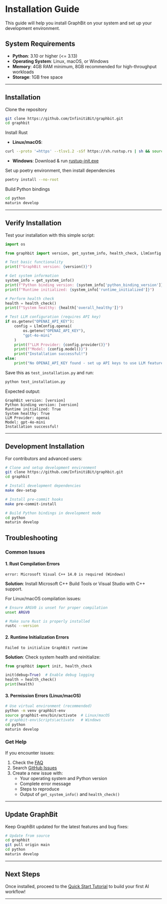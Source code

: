 # Installation Guide

This guide will help you install GraphBit on your system and set up your development environment.

## System Requirements

- **Python**: 3.10 or higher (<= 3.13)
- **Operating System**: Linux, macOS, or Windows
- **Memory**: 4GB RAM minimum, 8GB recommended for high-throughput workloads
- **Storage**: 1GB free space

---

## Installation 
Clone the repository
```bash
git clone https://github.com/InfinitiBit/graphbit.git
cd graphbit
```

Install Rust
- **Linux/macOS**: 
```bash
curl --proto '=https' --tlsv1.2 -sSf https://sh.rustup.rs | sh && source $HOME/.cargo/env`
```  
- **Windows**: Download & run [rustup-init.exe](https://win.rustup.rs/x86_64)  

Set up poetry environment, then install dependencies
```bash
poetry install --no-root
```

Build Python bindings
```bash
cd python
maturin develop
```

---

## Verify Installation

Test your installation with this simple script:

```python
import os

from graphbit import version, get_system_info, health_check, LlmConfig

# Test basic functionality
print(f"GraphBit version: {version()}")

# Get system information
system_info = get_system_info()
print(f"Python binding version: {system_info['python_binding_version']}")
print(f"Runtime initialized: {system_info['runtime_initialized']}")

# Perform health check
health = health_check()
print(f"System healthy: {health['overall_healthy']}")

# Test LLM configuration (requires API key)
if os.getenv("OPENAI_API_KEY"):
    config = LlmConfig.openai(
        os.getenv("OPENAI_API_KEY"), 
        "gpt-4o-mini"
    )
    print(f"LLM Provider: {config.provider()}")
    print(f"Model: {config.model()}")
    print("Installation successful!")
else:
    print("No OPENAI_API_KEY found - set up API keys to use LLM features")
```

Save this as `test_installation.py` and run:

```bash
python test_installation.py
```

Expected output:
```
GraphBit version: [version]
Python binding version: [version]
Runtime initialized: True
System healthy: True
LLM Provider: openai
Model: gpt-4o-mini
Installation successful!
```

---

## Development Installation

For contributors and advanced users:

```bash
# Clone and setup development environment
git clone https://github.com/InfinitiBit/graphbit.git
cd graphbit

# Install development dependencies
make dev-setup

# Install pre-commit hooks
make pre-commit-install

# Build Python bindings in development mode
cd python
maturin develop
```

## Troubleshooting

### Common Issues

#### 1. Rust Compilation Errors
```
error: Microsoft Visual C++ 14.0 is required (Windows)
```
**Solution**: Install Microsoft C++ Build Tools or Visual Studio with C++ support.

For Linux/macOS compilation issues:
```bash
# Ensure ARGV0 is unset for proper compilation
unset ARGV0

# Make sure Rust is properly installed
rustc --version
```

#### 2. Runtime Initialization Errors
```
Failed to initialize GraphBit runtime
```
**Solution**: Check system health and reinitialize:
```python
from graphbit import init, health_check

init(debug=True)  # Enable debug logging
health = health_check()
print(health)
```

#### 3. Permission Errors (Linux/macOS)
```bash
# Use virtual environment (recommended)
python -m venv graphbit-env
source graphbit-env/bin/activate  # Linux/macOS
# graphbit-env\Scripts\activate   # Windows
cd python
maturin develop
```

### Get Help

If you encounter issues:

1. Check the [FAQ](https://github.com/InfinitiBit/graphbit/discussions)
2. Search [GitHub Issues](https://github.com/InfinitiBit/graphbit/issues)
3. Create a new issue with:
   - Your operating system and Python version
   - Complete error message
   - Steps to reproduce
   - Output of `get_system_info()` and `health_check()`

---

## Update GraphBit

Keep GraphBit updated for the latest features and bug fixes:

```bash
# Update from source
cd graphbit
git pull origin main
cd python
maturin develop
``` 

---

## Next Steps

Once installed, proceed to the [Quick Start Tutorial](quickstart.md) to build your first AI workflow!

---
